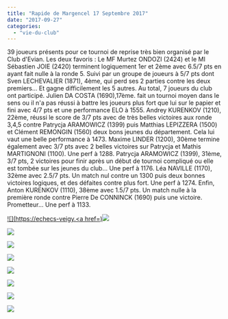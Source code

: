 ```yaml
---
title: "Rapide de Margencel 17 Septembre 2017"
date: "2017-09-27"
categories: 
  - "vie-du-club"
---
```


39 joueurs présents pour ce tournoi de reprise très bien organisé par le Club d'Evian. Les deux favoris : Le MF Murtez ONDOZI (2424) et le MI Sébastien JOIE (2420) terminent logiquement 1er et 2ème avec 6.5/7 pts en ayant fait nulle à la ronde 5. Suivi par un groupe de joueurs à 5/7 pts dont Sven LECHEVALIER (1871), 4ème, qui perd ses 2 parties contre les deux premiers... Et gagne difficilement les 5 autres. Au total, 7 joueurs du club ont participé. Julien DA COSTA (1690),17ème. fait un tournoi moyen dans le sens ou il n'a pas réussi à battre les joueurs plus fort que lui sur le papier et fini avec 4/7 pts et une performance ELO à 1555. Andrey KURENKOV (1210), 22ème, réussi le score de 3/7 pts avec de très belles victoires aux ronde 3,4,5 contre Patrycja ARAMOWICZ (1399) puis Matthias LEPIZZERA (1500) et Clément REMONGIN (1560) deux bons jeunes du département. Cela lui vaut une belle performance à 1473. Maxime LINDER (1200), 30ème termine également avec 3/7 pts avec 2 belles victoires sur Patrycja et Mathis MARTIGNONI (1100). Une perf à 1288. Patrycja ARAMOWICZ (1399), 31ème, 3/7 pts, 2 victoires pour finir après un début de tournoi compliqué ou elle est tombée sur les jeunes du club... Une perf à 1176. Léa NAVILLE (1170), 32ème avec 2.5/7 pts. Un match nul contre un 1300 puis deux bonnes victoires logiques, et des défaites contre plus fort. Une perf à 1274. Enfin, Anton KURENKOV (1110), 38ème avec 1.5/7 pts. Un match nulle à la première ronde contre Pierre De CONNINCK (1690) puis une victoire. Prometteur... Une perf à 1133.

[![](https://echecs-veigy.<a href=)![](/wordpress-uploads/2017/09/WP_20170917_17_39_52_Pro-300x169.jpg)](/wordpress-uploads/2017/09/WP_20170917_16_24_34_Pro.jpg)

[![](/wordpress-uploads/2017/09/WP_20170917_17_39_48_Pro-300x169.jpg)](/wordpress-uploads/2017/09/WP_20170917_17_39_48_Pro.jpg)

[![](/wordpress-uploads/2017/09/WP_20170917_16_25_24_Pro-300x169.jpg)](/wordpress-uploads/2017/09/WP_20170917_16_25_24_Pro.jpg)

[![](/wordpress-uploads/2017/09/WP_20170917_16_25_10_Pro-300x169.jpg)](/wordpress-uploads/2017/09/WP_20170917_16_25_10_Pro.jpg)

[![](/wordpress-uploads/2017/09/WP_20170917_16_25_00_Pro-300x169.jpg)](/wordpress-uploads/2017/09/WP_20170917_16_25_00_Pro.jpg)

[![](/wordpress-uploads/2017/09/WP_20170917_16_24_54_Pro-300x169.jpg)](/wordpress-uploads/2017/09/WP_20170917_16_24_54_Pro.jpg)

[![](/wordpress-uploads/2017/09/WP_20170917_16_24_42_Pro-300x169.jpg)](/wordpress-uploads/2017/09/WP_20170917_16_24_42_Pro.jpg)

[![](/wordpress-uploads/2017/09/WP_20170917_16_24_34_Pro-300x169.jpg)](/wordpress-uploads/2017/09/WP_20170917_16_24_34_Pro.jpg)
